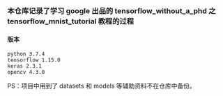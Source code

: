 ### 本仓库记录了学习 google 出品的 tensorflow_without_a_phd 之 tensorflow_mnist_tutorial 教程的过程

#### 版本

```
python 3.7.4
tensorflow 1.15.0
keras 2.3.1
opencv 4.3.0
```

PS：项目中用到了 datasets 和 models 等辅助资料不在仓库中备份。